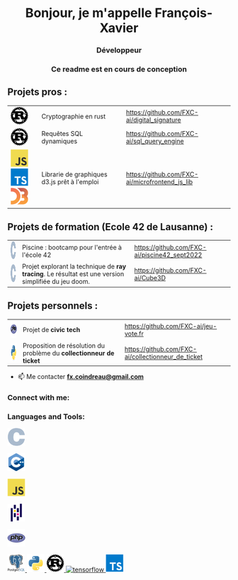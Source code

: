 <h1 align="center">Bonjour, je m'appelle François-Xavier</h1>
<h3 align="center">Développeur</h3>
<h3 align="center">Ce readme est en cours de conception</h3>

## Projets pros :

|       |      |      |
|---    |:--   |---   |
| <img src="https://raw.githubusercontent.com/devicons/devicon/master/icons/rust/rust-plain.svg" alt="rust" width="40" height="40"/> | Cryptographie en rust |https://github.com/FXC-ai/digital_signature |
|<img src="https://raw.githubusercontent.com/devicons/devicon/master/icons/rust/rust-plain.svg" alt="rust" width="40" height="40"/>|Requêtes SQL dynamiques|https://github.com/FXC-ai/sql_query_engine|
|<img src="https://raw.githubusercontent.com/devicons/devicon/master/icons/javascript/javascript-original.svg" alt="javascript" width="40" height="40"/> <img src="https://raw.githubusercontent.com/devicons/devicon/master/icons/typescript/typescript-original.svg" alt="typescript" width="40" height="40"/> <img src="https://raw.githubusercontent.com/devicons/devicon/master/icons/d3js/d3js-original.svg" alt="d3js" width="40" height="40"/>|Librarie de graphiques d3.js prêt à l'emploi|https://github.com/FXC-ai/microfrontend_js_lib|


## Projets de formation (Ecole 42 de Lausanne) :

|       |      |      |
|---    |:--   |---   |
|<img src="https://raw.githubusercontent.com/devicons/devicon/master/icons/c/c-original.svg" alt="c" width="40" height="40"/>|Piscine : bootcamp pour l'entrée à l'école 42 |https://github.com/FXC-ai/piscine42_sept2022|
|<img src="https://raw.githubusercontent.com/devicons/devicon/master/icons/c/c-original.svg" alt="c" width="40" height="40"/>| Projet explorant la technique de **ray tracing**. Le résultat est une version simplifiée du jeu doom. | https://github.com/FXC-ai/Cube3D |

## Projets personnels :

|       |      |      |
|---    |:--   |---   |
|<img src="https://raw.githubusercontent.com/devicons/devicon/master/icons/php/php-original.svg" alt="php" width="40" height="40"/> |Projet de **civic tech** | https://github.com/FXC-ai/jeu-vote.fr|
|<img src="https://raw.githubusercontent.com/devicons/devicon/master/icons/python/python-original.svg" alt="python" width="40" height="40"/>|Proposition de résolution du problème du **collectionneur de ticket**|https://github.com/FXC-ai/collectionneur_de_ticket|




- 📫 Me contacter **fx.coindreau@gmail.com**

<h3 align="left">Connect with me:</h3>
<p align="left">
</p>

<h3 align="left">Languages and Tools:</h3>
<p align="left"> 
  <a href="https://www.cprogramming.com/" target="_blank" rel="noreferrer"> <img src="https://raw.githubusercontent.com/devicons/devicon/master/icons/c/c-original.svg" alt="c" width="40" height="40"/> </a>
  
  <a href="https://www.w3schools.com/cpp/" target="_blank" rel="noreferrer"> <img src="https://raw.githubusercontent.com/devicons/devicon/master/icons/cplusplus/cplusplus-original.svg" alt="cplusplus" width="40" height="40"/> </a>
  
  <a href="https://developer.mozilla.org/en-US/docs/Web/JavaScript" target="_blank" rel="noreferrer"> <img src="https://raw.githubusercontent.com/devicons/devicon/master/icons/javascript/javascript-original.svg" alt="javascript" width="40" height="40"/> </a>
  
  <a href="https://pandas.pydata.org/" target="_blank" rel="noreferrer"> <img src="https://raw.githubusercontent.com/devicons/devicon/2ae2a900d2f041da66e950e4d48052658d850630/icons/pandas/pandas-original.svg" alt="pandas" width="40" height="40"/> </a>
  
  <a href="https://www.php.net" target="_blank" rel="noreferrer"> <img src="https://raw.githubusercontent.com/devicons/devicon/master/icons/php/php-original.svg" alt="php" width="40" height="40"/> </a>
  
  <a href="https://www.postgresql.org" target="_blank" rel="noreferrer"> <img src="https://raw.githubusercontent.com/devicons/devicon/master/icons/postgresql/postgresql-original-wordmark.svg" alt="postgresql" width="40" height="40"/> </a> 
  <a href="https://www.python.org" target="_blank" rel="noreferrer"> <img src="https://raw.githubusercontent.com/devicons/devicon/master/icons/python/python-original.svg" alt="python" width="40" height="40"/> </a> 
  <a href="https://www.rust-lang.org" target="_blank" rel="noreferrer"> <img src="https://raw.githubusercontent.com/devicons/devicon/master/icons/rust/rust-plain.svg" alt="rust" width="40" height="40"/> </a> 
  <a href="https://www.tensorflow.org" target="_blank" rel="noreferrer"> <img src="https://www.vectorlogo.zone/logos/tensorflow/tensorflow-icon.svg" alt="tensorflow" width="40" height="40"/> </a> 
  <a href="https://www.typescriptlang.org/" target="_blank" rel="noreferrer"> <img src="https://raw.githubusercontent.com/devicons/devicon/master/icons/typescript/typescript-original.svg" alt="typescript" width="40" height="40"/> </a> </p>

